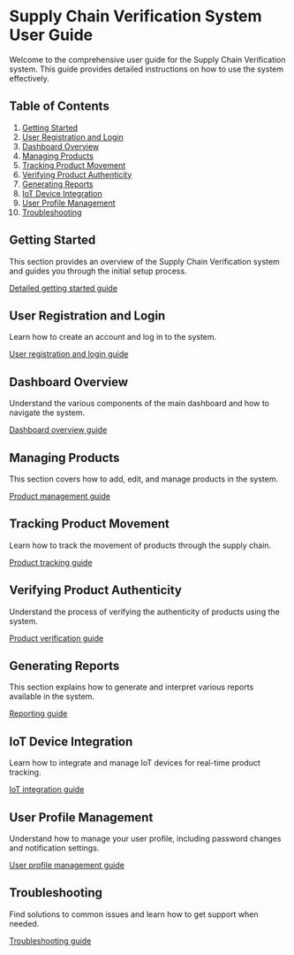 # Supply Chain Verification System User Guide

Welcome to the comprehensive user guide for the Supply Chain Verification system. This guide provides detailed instructions on how to use the system effectively.

## Table of Contents

1. [Getting Started](#getting-started)
2. [User Registration and Login](#user-registration-and-login)
3. [Dashboard Overview](#dashboard-overview)
4. [Managing Products](#managing-products)
5. [Tracking Product Movement](#tracking-product-movement)
6. [Verifying Product Authenticity](#verifying-product-authenticity)
7. [Generating Reports](#generating-reports)
8. [IoT Device Integration](#iot-device-integration)
9. [User Profile Management](#user-profile-management)
10. [Troubleshooting](#troubleshooting)

## Getting Started

This section provides an overview of the Supply Chain Verification system and guides you through the initial setup process.

[Detailed getting started guide](getting-started.md)

## User Registration and Login

Learn how to create an account and log in to the system.

[User registration and login guide](user-registration-login.md)

## Dashboard Overview

Understand the various components of the main dashboard and how to navigate the system.

[Dashboard overview guide](dashboard-overview.md)

## Managing Products

This section covers how to add, edit, and manage products in the system.

[Product management guide](managing-products.md)

## Tracking Product Movement

Learn how to track the movement of products through the supply chain.

[Product tracking guide](tracking-product-movement.md)

## Verifying Product Authenticity

Understand the process of verifying the authenticity of products using the system.

[Product verification guide](verifying-product-authenticity.md)

## Generating Reports

This section explains how to generate and interpret various reports available in the system.

[Reporting guide](generating-reports.md)

## IoT Device Integration

Learn how to integrate and manage IoT devices for real-time product tracking.

[IoT integration guide](iot-device-integration.md)

## User Profile Management

Understand how to manage your user profile, including password changes and notification settings.

[User profile management guide](user-profile-management.md)

## Troubleshooting

Find solutions to common issues and learn how to get support when needed.

[Troubleshooting guide](troubleshooting.md)

